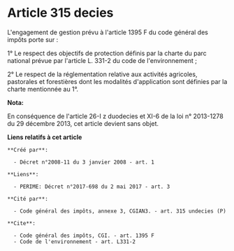 # Article 315 decies

L'engagement de gestion prévu à l'article 1395 F du code général des impôts porte sur : 

1° Le respect des objectifs de protection définis par la charte du parc national prévue par l'article L. 331-2 du code de
l'environnement ; 

2° Le respect de la réglementation relative aux activités agricoles, pastorales et forestières dont les modalités
d'application sont définies par la charte mentionnée au 1°.

**Nota:**

En conséquence de l'article 26-I z duodecies et XI-6 de la loi n° 2013-1278 du 29 décembre 2013, cet article devient sans
objet.

**Liens relatifs à cet article**

	**Créé par**:

	  - Décret n°2008-11 du 3 janvier 2008 - art. 1

	**Liens**:

	  - PERIME: Décret n°2017-698 du 2 mai 2017 - art. 3

	**Cité par**:

	  - Code général des impôts, annexe 3, CGIAN3. - art. 315 undecies (P)

	**Cite**:

	  - Code général des impôts, CGI. - art. 1395 F
	  - Code de l'environnement - art. L331-2
